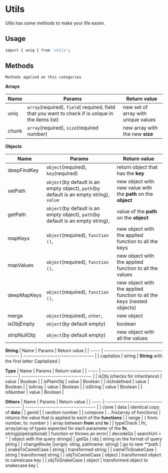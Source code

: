 # Utils

Utils has some methods to make your life easier.

## Usage

```bash
import { uniq } from 'utils';
```

## Methods

```methods
Methods applied on this categories
```

**Arrays**

| Name  | Params                                                                                             | Return value                        |
| ----- | -------------------------------------------------------------------------------------------------- | ----------------------------------- |
| uniq  | `array`(required), `field`( required, field that you want to check if is unique in the items list) | new set of array with unique values |
| chunk | `array`(required), `size`(required number)                                                         | new array with the new **size**     |

**Objects**

| Name         | Params                                                                                  | Return value                                                          |
| ------------ | --------------------------------------------------------------------------------------- | --------------------------------------------------------------------- |
| deepFindKey  | `object`(required), `key`(required)                                                     | return object that has the **key**                                    |
| setPath      | `object`(by default is an empty object), `path`(by default is an empty string), `value` | new object with new value with the **path** on the **object**         |
| getPath      | `object`(by default is an empty object), `path`(by default is an empty string),         | value of the **path** on the **object**                               |
| mapKeys      | `object`(required), `function ()`,                                                      | new object with the applied function to all the keys                  |
| mapValues    | `object`(required), `function ()`,                                                      | new object with the applied function to all the values                |
| deepMapKeys  | `object`(required), `function ()`,                                                      | new object with the applied function to all the keys (nested objects) |
| merge        | `object`(required), `other`,                                                            | new object                                                            |
| isObjEmpty   | `object`(by default empty)                                                              | boolean                                                               |
| stripNullObj | `object`(by default empty)                                                              | new object with all the values                                        |

**String**
| Name | Params | Return value |
| ----- | ------------------------------------ | ----------------------------------- |
| capitalize | string | **String** with the first letter Capitalized |

**Type**
| Name | Params | Return value |
| ----- | ------------------------------------ | ----------------------------------- |
| isObj (checks for inheritance) | value | Boolean |
| isPlainObj | value | Boolean |
| isUndefined | value | Boolean |
| isArray | value | Boolean |
| isString | value | Boolean |
| isNumber | value | Boolean |

**Others**
| Name | Params | Return value |
| ----- | ------------------------------------ | ----------------------------------- |
| clone | data | identical copy of **data** |
| genId | | random number |
| compose | ...fns(array of functions) | returns the value that is applied to each of the **functions** |
| range | { from: number, to: number } | array between **from** and **to** |
| typeCheck | fn, array(array of types expected for each parameter of the **fn**, string(pipe)optional) | function or throws an error|
| decodeQs | searchUrl = '' | object with the query strings|
| getQs | obj | string on the format of query string |
| changeRoute |{origin: sting, pathname: string} | go to new _\*\*path_ |
| snakeToCamelCase | string | transformed string |
| camelToSnakeCase | string | transformed string |
| objToCamelCase | object | transformed object to camelcase key |
| objToSnakeCase | object | transformed object to snakecase key |
